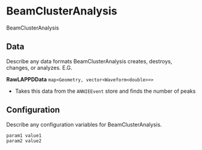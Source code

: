 # BeamClusterAnalysis

BeamClusterAnalysis

## Data

Describe any data formats BeamClusterAnalysis creates, destroys, changes, or analyzes. E.G.

**RawLAPPDData** `map<Geometry, vector<Waveform<double>>>`
* Takes this data from the `ANNIEEvent` store and finds the number of peaks


## Configuration

Describe any configuration variables for BeamClusterAnalysis.

```
param1 value1
param2 value2
```
